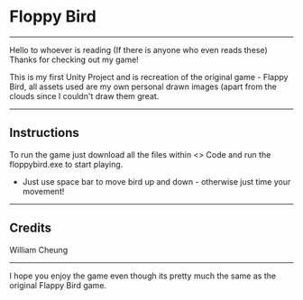 # Floppy Bird

--- 

Hello to whoever is reading (If there is anyone who even reads these)
Thanks for checking out my game!

This is my first Unity Project and is recreation of the original game - Flappy Bird, all assets used are my own personal drawn images (apart from the clouds since I couldn't draw them great.

---

## Instructions
To run the game just download all the files within <> Code and run the floppybird.exe to start playing.
* Just use space bar to move bird up and down - otherwise just time your movement!
--- 

## Credits 
William Cheung 

---

I hope you enjoy the game even though its pretty much the same as the original Flappy Bird game.
